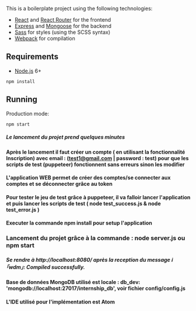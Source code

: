 
This is a boilerplate project using the following technologies:
- [React](https://facebook.github.io/react/) and [React Router](https://reacttraining.com/react-router/) for the frontend
- [Express](http://expressjs.com/) and [Mongoose](http://mongoosejs.com/) for the backend
- [Sass](http://sass-lang.com/) for styles (using the SCSS syntax)
- [Webpack](https://webpack.github.io/) for compilation


## Requirements

- [Node.js](https://nodejs.org/en/) 6+

```shell
npm install
```


## Running


Production mode:

```shell
npm start
```


##### Le lancement du projet prend quelques minutes ########

#### Après le lancement il faut créer un compte ( en utilisant la fonctionnalité Inscription) avec email : (test1@gmail.com | password : test) pour que les scripts de test (puppeteer) fonctionnent sans erreurs sinon les modifier ####   

#### L'application WEB permet de créer des comptes/se connecter aux comptes et se déconnecter grâce au token #######

#### Pour tester le jeu de test grâce à puppeteer, il va falloir lancer l'application et puis lancer les scripts de test ( node test_success.js & node test_error.js ) #####

#### Executer la commande npm install pour setup l'application ######


### Lancement du projet grâce à la commande : node server.js ou npm start ####


##### Se rendre à http://localhost:8080/ après la reception du message ℹ ｢wdm｣: Compiled successfully. #####



#### Base de données MongoDB utilisé est locale :   db_dev: 'mongodb://localhost:27017/internship_db', voir fichier config/config.js ######


#### L'IDE utilisé pour l'implémentation est Atom #####




